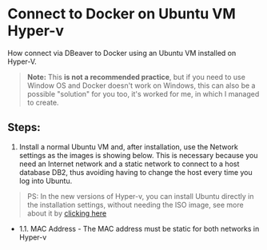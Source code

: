 # Connect to Docker on Ubuntu VM Hyper-v

How connect via DBeaver to Docker using an Ubuntu VM installed on Hyper-V.

> **Note:** This **is not a recommended practice**, but if you need to use Window OS and Docker doesn't work on Windows, this can also be a possible "solution" for you too, it's worked for me, in which  I managed to create.

## Steps:

1. Install a normal Ubuntu VM and, after installation, use the Network settings as the images is showing below. This is necessary because you need an Internet network and a static network to connect to a host database DB2, thus avoiding having to change the host every time you log into Ubuntu.

> PS: In the new versions of Hyper-v, you can install Ubuntu directly in the installation settings, without needing the ISO image, see more about it by [clicking here](https://blogs.windows.com/windowsdeveloper/2018/09/17/run-ubuntu-virtual-machines-made-even-easier-with-hyper-v-quick-create/)

- 1.1. MAC Address - The MAC address must be static for both networks in Hyper-v
